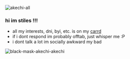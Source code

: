 ![akechi-all](https://github.com/furretkechi/furretkechi/assets/157264853/1e751c70-adff-48d5-bca0-747e7efa69fe)

### hi im stiles !!!<br>
- all my interests, dni, byi, etc. is on my [carrd](https://furretkechi.carrd.co/)<br>
- if i dont respond im probably offtab, just whisper me :P<br>
- i dont talk a lot im socially awkward my bad<br>

![black-mask-akechi-akechi](https://github.com/furretkechi/furretkechi/assets/157264853/a7530190-0b1d-4070-b97a-f082b306dd76)
